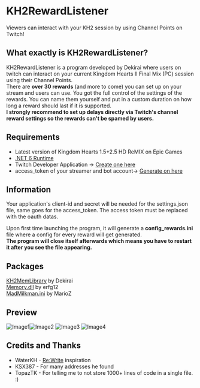 

# KH2RewardListener

Viewers can interact with your KH2 session by using Channel Points on Twitch!

## What exactly is KH2RewardListener?
KH2RewardListener is a program developed by Dekirai where users on twitch can interact on your current Kingdom Hearts II Final Mix (PC) session using their Channel Points.  
There are **over 30 rewards** (and more to come) you can set up on your stream and users can use. 
You got the full control of the settings of the rewards. You can name them yourself and put in a custom duration on how long a reward should last if it is supported.  
**I strongly recommend to set up delays directly via Twitch's channel reward settings so the rewards can't be spamed by users.**

## Requirements

 - Latest version of Kingdom Hearts 1.5+2.5 HD ReMIX on Epic Games
 - [.NET 6 Runtime](https://dotnet.microsoft.com/en-us/download/dotnet/6.0)
 - Twitch Developer Application -> [Create one here](https://dev.twitch.tv/console/apps/create)
 - access_token of your streamer and bot account-> [Generate on here](https://twitchtokengenerator.com/quick/1rBjCovsN6)

## Information

Your application's client-id and secret will be needed for the settings.json file, same goes for the access_token. The access token must be replaced with the oauth datas.    

Upon first time launching the program, it will generate a **config_rewards.ini** file where a config for every reward will get generated.  
**The program will close itself afterwards which means you have to restart it after you see the file appearing.**

## Packages
[KH2MemLibrary](https://github.com/Dekirai/KHMemLibrary) by Dekirai  
[Memory.dll](https://github.com/erfg12/memory.dll) by erfg12  
[MadMilkman.ini](https://github.com/MarioZ/MadMilkman.Ini) by MarioZ  

## Preview

![Image1](https://i.imgur.com/YwHbhPO.png)![Image2](https://i.imgur.com/gemrJC4.png) ![Image3](https://i.imgur.com/ffUnPgZ.png) ![Image4](https://i.imgur.com/45R5hFP.png)

## Credits and Thanks
 - WaterKH - [Re:Write](https://github.com/WaterKH/ReWrite) inspiration
  - KSX387 - For many addresses he found
  - TopazTK - For telling me to not store 1000+ lines of code in a single file. :)
